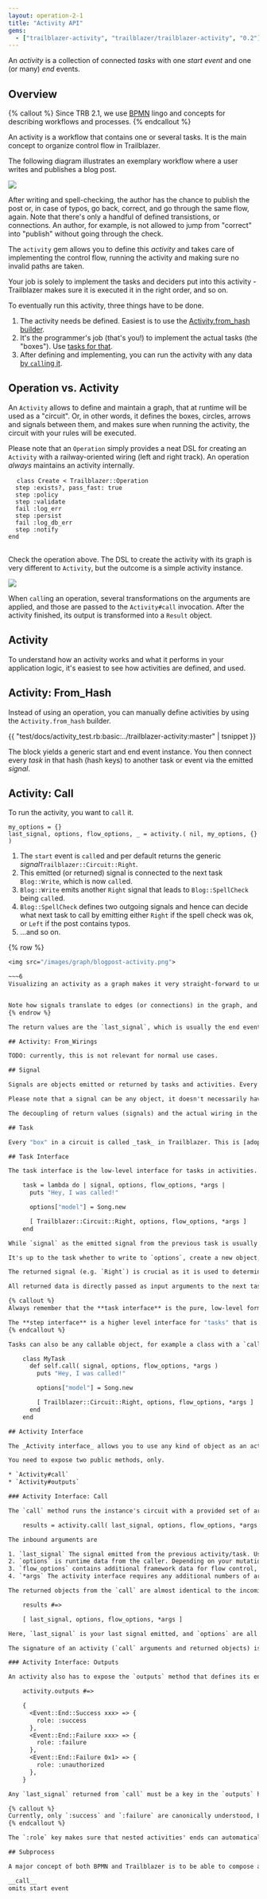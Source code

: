 ```yaml
---
layout: operation-2-1
title: "Activity API"
gems:
  - ["trailblazer-activity", "trailblazer/trailblazer-activity", "0.2"]
---
```


An _activity_ is a collection of connected _tasks_ with one _start event_ and one (or many) _end_ events.

## Overview

{% callout %}
Since TRB 2.1, we use [BPMN](http://www.bpmn.org/) lingo and concepts for describing workflows and processes.
{% endcallout %}

An activity is a workflow that contains one or several tasks. It is the main concept to organize control flow in Trailblazer.

The following diagram illustrates an exemplary workflow where a user writes and publishes a blog post.

<img src="/images/diagrams/blog-bpmn1.png">

After writing and spell-checking, the author has the chance to publish the post or, in case of typos, go back, correct, and go through the same flow, again. Note that there's only a handful of defined transistions, or connections. An author, for example, is not allowed to jump from "correct" into "publish" without going through the check.

The `activity` gem allows you to define this *activity* and takes care of implementing the control flow, running the activity and making sure no invalid paths are taken.

Your job is solely to implement the tasks and deciders put into this activity - Trailblazer makes sure it is executed it in the right order, and so on.

To eventually run this activity, three things have to be done.

1. The activity needs be defined. Easiest is to use the [Activity.from_hash builder](#activity-fromhash).
2. It's the programmer's job (that's you!) to implement the actual tasks (the "boxes"). Use [tasks for that](#task).
3. After defining and implementing, you can run the activity with any data [by `call`ing it](#activity-call).

## Operation vs. Activity

An `Activity` allows to define and maintain a graph, that at runtime will be used as a "circuit". Or, in other words, it defines the boxes, circles, arrows and signals between them, and makes sure when running the activity, the circuit with your rules will be executed.

Please note that an `Operation` simply provides a neat DSL for creating an `Activity` with a railway-oriented wiring (left and right track). An operation _always_ maintains an activity internally.


<pre>
  <code>class Create < Trailblazer::Operation
  step :exists?, pass_fast: true
  step :policy
  step :validate
  fail :log_err
  step :persist
  fail :log_db_err
  step :notify
end
</code>
</pre>

Check the operation above. The DSL to create the activity with its graph is very different to `Activity`, but the outcome is a simple activity instance.

<img src="/images/graph/op-vs-activity.png">


When `call`ing an operation, several transformations on the arguments are applied, and those are passed to the `Activity#call` invocation. After the activity finished, its output is transformed into a `Result` object.

## Activity

To understand how an activity works and what it performs in your application logic, it's easiest to see how activities are defined, and used.

## Activity: From_Hash

Instead of using an operation, you can manually define activities by using the `Activity.from_hash` builder.

{{ "test/docs/activity_test.rb:basic:../trailblazer-activity:master" | tsnippet }}

The block yields a generic start and end event instance. You then connect every _task_ in that hash (hash keys) to another task or event via the emitted _signal_.

## Activity: Call

To run the activity, you want to `call` it.

    my_options = {}
    last_signal, options, flow_options, _ = activity.( nil, my_options, {} )

1. The `start` event is `call`ed and per default returns the generic _signal_`Trailblazer::Circuit::Right`.
2. This emitted (or returned) signal is connected to the next task `Blog::Write`, which is now `call`ed.
3. `Blog::Write` emits another `Right` signal that leads to `Blog::SpellCheck` being `call`ed.
4. `Blog::SpellCheck` defines two outgoing signals and hence can decide what next task to call by emitting either `Right` if the spell check was ok, or `Left` if the post contains typos.
5. ...and so on.

{% row %}
~~~6
<img src="/images/graph/blogpost-activity.png">

~~~6
Visualizing an activity as a graph makes it very straight-forward to understanding the mechanics of the flow.


Note how signals translate to edges (or connections) in the graph, and tasks become vertices (or nodes).
{% endrow %}

The return values are the `last_signal`, which is usually the end event (they return themselves as a signal), the last `options` that usually contains all kinds of data from running the activity, and additional args.

## Activity: From_Wirings

TODO: currently, this is not relevant for normal use cases.

## Signal

Signals are objects emitted or returned by tasks and activities. Every signal returned by a task needs to be wired to a follow-up task or event in the circuit. Otherwise, you will see a `IllegalOutputSignalError` from the circuit at run-time.

Please note that a signal can be any object, it doesn't necessarily have to be `Circuit::Right` or `Circuit::Left`. These are simple generic library signals, but you can use strings, your own classes or whatever else makes sense for you.

The decoupling of return values (signals) and the actual wiring in the activity is by design and allows to reconnect tasks and their outputs without having to change the implementation.

## Task

Every "box" in a circuit is called _task_ in Trailblazer. This is [adopted from the BPMN standard](https://camunda.org/bpmn/reference/#activities-task). A task can be any object with a `call` method: a lambda, a callable object, an operation, an activity, etc. As long as it follows the _task interface_, anything can be plugged into an activity's circuit.

## Task Interface

The task interface is the low-level interface for tasks in activities. It is identical to `call` in the [Activity interface](##activity-interface-call).

    task = lambda do | signal, options, flow_options, *args |
      puts "Hey, I was called!"

      options["model"] = Song.new

      [ Trailblazer::Circuit::Right, options, flow_options, *args ]
    end

While `signal` as the emitted signal from the previous task is usually to be ignored, `options` represents the incoming run-time data, `flow_options` is a library-level data structure, and an arbitrary number of additional incoming arguments need to be accepted **and returned**.

It's up to the task whether to write to `options`, create a new object, etc.

The returned signal (e.g. `Right`) is crucial as it is used to determine the next task after this one.

All returned data is directly passed as input arguments to the next task or event.

{% callout %}
Always remember that the **task interface** is the pure, low-level form for tasks. It allows to access and return any data that is available and relevant for running activities.

The **step interface** is a higher level interface for "tasks" that is [introduced by `trailblazer-operation`](/gems/operation/2.1/api.html#step-interface). It is more convenient to use for developers but gives you a limited number of run-time arguments, only.
{% endcallout %}

Tasks can also be any callable object, for example a class with a `call` class method.

    class MyTask
      def self.call( signal, options, flow_options, *args )
        puts "Hey, I was called!"

        options["model"] = Song.new

        [ Trailblazer::Circuit::Right, options, flow_options, *args ]
      end
    end

## Activity Interface

The _Activity interface_ allows you to use any kind of object as an activity, as long as it follows this interface. This is especially helpful when composing complex workflows where activities call activities, etc. as it doesn't limit you to operations, only.

You need to expose two public methods, only.

* `Activity#call`
* `Activity#outputs`

### Activity Interface: Call

The `call` method runs the instance's circuit with a provided set of arguments.

    results = activity.call( last_signal, options, flow_options, *args )

The inbound arguments are

1. `last_signal` The signal emitted from the previous activity/task. Usually, this is ignored, but it allows you to start the activity from some other point, depending on that `last_signal`. Sometimes, that signal is also called _direction_ in the code base.
2. `options` is runtime data from the caller. Depending on your mutation strategy, this should be treated as immutable.
3. `flow_options` contains additional framework data for flow control, the task wraps, tracing, etc. Leave this alone unless you know what you're doing.
4. `*args` The activity interface requires any additional numbers of arguments to be accepted (and returned!).

The returned objects from the `call` are almost identical to the incoming.

    results #=>

    [ last_signal, options, flow_options, *args ]

Here, `last_signal` is your last signal emitted, and `options` are all old options plus whatever your activity added. All additional arguments must be returned in the same order.

The signature of an activity (`call` arguments and returned objects) is also known as _Task interface_.

### Activity Interface: Outputs

An activity also has to expose the `outputs` method that defines its end events with semantic data.

    activity.outputs #=>

    {
      <Event::End::Success xxx> => {
        role: :success
      },
      <Event::End::Failure xxx> => {
        role: :failure
      },
      <Event::End::Failure 0x1> => {
        role: :unauthorized
      },
    }

Any `last_signal` returned from `call` must be a key in the `outputs` hash. The value hash must contain the key `:role` that specifies a semantical purpose what this end event represents.

{% callout %}
Currently, only `:success` and `:failure` are canonically understood, but with the emerge of the `activity` gem, we expect more standardized ends to come.
{% endcallout %}

The `:role` key makes sure that nested activities' ends can automatically be connected in the composing, outer activity.

## Subprocess

A major concept of both BPMN and Trailblazer is to be able to compose activities with activities. What is a function or a method in programming is a _subprocess_ in BPMN: a nested activity.

__call__
omits start event

